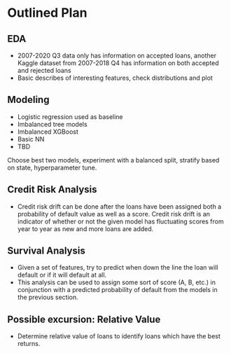 # **Outlined Plan**

## EDA
- 2007-2020 Q3 data only has information on accepted loans, another Kaggle dataset from 2007-2018 Q4 has information on both accepted and rejected loans
- Basic describes of interesting features, check distributions and plot

## Modeling
- Logistic regression used as baseline
- Imbalanced tree models
- Imbalanced XGBoost
- Basic NN
- TBD

Choose best two models, experiment with a balanced split, stratify based on state, hyperparameter tune.

## Credit Risk Analysis
- Credit risk drift can be done after the loans have been assigned both a probability of default value as well as a score.  Credit risk drift is an indicator of whether or not the given model has fluctuating scores from year to year as new and more loans are added.

## Survival Analysis
- Given a set of features, try to predict when down the line the loan will default or if it will default at all.
- This analysis can be used to assign some sort of score (A, B, etc.) in conjunction with a predicted probability of default from the models in the previous section.

## Possible excursion: Relative Value
- Determine relative value of loans to identify loans which have the best returns.
